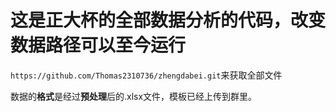 <h1>这是正大杯的全部数据分析的代码，改变数据路径可以至今运行</h1>
<p><code>https://github.com/Thomas2310736/zhengdabei.git</code>来获取全部文件</p>
<p>数据的<strong>格式</strong>是经过<strong>预处理</strong>后的.xlsx文件，模板已经上传到群里。</p>
